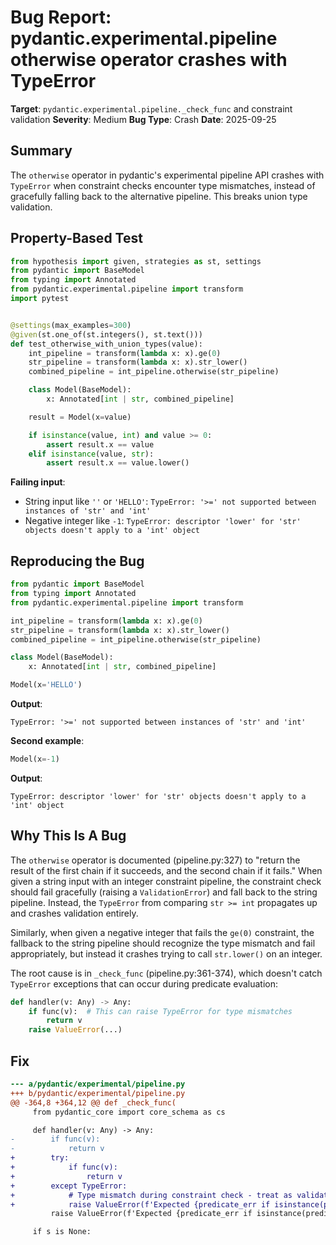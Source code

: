 # Bug Report: pydantic.experimental.pipeline otherwise operator crashes with TypeError

**Target**: `pydantic.experimental.pipeline._check_func` and constraint validation
**Severity**: Medium
**Bug Type**: Crash
**Date**: 2025-09-25

## Summary

The `otherwise` operator in pydantic's experimental pipeline API crashes with `TypeError` when constraint checks encounter type mismatches, instead of gracefully falling back to the alternative pipeline. This breaks union type validation.

## Property-Based Test

```python
from hypothesis import given, strategies as st, settings
from pydantic import BaseModel
from typing import Annotated
from pydantic.experimental.pipeline import transform
import pytest


@settings(max_examples=300)
@given(st.one_of(st.integers(), st.text()))
def test_otherwise_with_union_types(value):
    int_pipeline = transform(lambda x: x).ge(0)
    str_pipeline = transform(lambda x: x).str_lower()
    combined_pipeline = int_pipeline.otherwise(str_pipeline)

    class Model(BaseModel):
        x: Annotated[int | str, combined_pipeline]

    result = Model(x=value)

    if isinstance(value, int) and value >= 0:
        assert result.x == value
    elif isinstance(value, str):
        assert result.x == value.lower()
```

**Failing input**:
- String input like `''` or `'HELLO'`: `TypeError: '>=' not supported between instances of 'str' and 'int'`
- Negative integer like `-1`: `TypeError: descriptor 'lower' for 'str' objects doesn't apply to a 'int' object`

## Reproducing the Bug

```python
from pydantic import BaseModel
from typing import Annotated
from pydantic.experimental.pipeline import transform

int_pipeline = transform(lambda x: x).ge(0)
str_pipeline = transform(lambda x: x).str_lower()
combined_pipeline = int_pipeline.otherwise(str_pipeline)

class Model(BaseModel):
    x: Annotated[int | str, combined_pipeline]

Model(x='HELLO')
```

**Output**:
```
TypeError: '>=' not supported between instances of 'str' and 'int'
```

**Second example**:
```python
Model(x=-1)
```

**Output**:
```
TypeError: descriptor 'lower' for 'str' objects doesn't apply to a 'int' object
```

## Why This Is A Bug

The `otherwise` operator is documented (pipeline.py:327) to "return the result of the first chain if it succeeds, and the second chain if it fails." When given a string input with an integer constraint pipeline, the constraint check should fail gracefully (raising a `ValidationError`) and fall back to the string pipeline. Instead, the `TypeError` from comparing `str >= int` propagates up and crashes validation entirely.

Similarly, when given a negative integer that fails the `ge(0)` constraint, the fallback to the string pipeline should recognize the type mismatch and fail appropriately, but instead it crashes trying to call `str.lower()` on an integer.

The root cause is in `_check_func` (pipeline.py:361-374), which doesn't catch `TypeError` exceptions that can occur during predicate evaluation:

```python
def handler(v: Any) -> Any:
    if func(v):  # This can raise TypeError for type mismatches
        return v
    raise ValueError(...)
```

## Fix

```diff
--- a/pydantic/experimental/pipeline.py
+++ b/pydantic/experimental/pipeline.py
@@ -364,8 +364,12 @@ def _check_func(
     from pydantic_core import core_schema as cs

     def handler(v: Any) -> Any:
-        if func(v):
-            return v
+        try:
+            if func(v):
+                return v
+        except TypeError:
+            # Type mismatch during constraint check - treat as validation failure
+            raise ValueError(f'Expected {predicate_err if isinstance(predicate_err, str) else predicate_err()}')
         raise ValueError(f'Expected {predicate_err if isinstance(predicate_err, str) else predicate_err()}')

     if s is None:
```